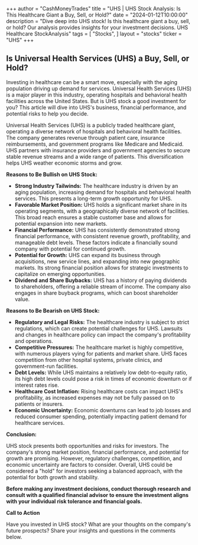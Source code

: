 +++
author = "CashMoneyTrades"
title = "UHS |  UHS Stock Analysis: Is This Healthcare Giant a Buy, Sell, or Hold?"
date = "2024-01-12T10:00:00"
description = "Dive deep into UHS stock! Is this healthcare giant a buy, sell, or hold? Our analysis provides insights for your investment decisions. UHS Healthcare StockAnalysis"
tags = [
"Stocks",
]
layout = "stocks"
ticker = "UHS"
+++
        


##  Is Universal Health Services (UHS) a Buy, Sell, or Hold?

Investing in healthcare can be a smart move, especially with the aging population driving up demand for services. Universal Health Services (UHS) is a major player in this industry, operating hospitals and behavioral health facilities across the United States.  But is UHS stock a good investment for you? This article will dive into UHS's business, financial performance, and potential risks to help you decide. 

Universal Health Services (UHS) is a publicly traded healthcare giant, operating a diverse network of hospitals and behavioral health facilities.  The company generates revenue through patient care, insurance reimbursements, and government programs like Medicare and Medicaid.  UHS partners with insurance providers and government agencies to secure stable revenue streams and a wide range of patients. This diversification helps UHS weather economic storms and grow.

**Reasons to Be Bullish on UHS Stock:**

* **Strong Industry Tailwinds:**  The healthcare industry is driven by an aging population, increasing demand for hospitals and behavioral health services. This presents a long-term growth opportunity for UHS. 
* **Favorable Market Position:**  UHS holds a significant market share in its operating segments, with a geographically diverse network of facilities. This broad reach ensures a stable customer base and allows for potential expansion into new markets. 
* **Financial Performance:** UHS has consistently demonstrated strong financial performance, with consistent revenue growth, profitability, and manageable debt levels. These factors indicate a financially sound company with potential for continued growth.
* **Potential for Growth:**  UHS can expand its business through acquisitions, new service lines, and expanding into new geographic markets.  Its strong financial position allows for strategic investments to capitalize on emerging opportunities.
* **Dividend and Share Buybacks:**  UHS has a history of paying dividends to shareholders, offering a reliable stream of income. The company also engages in share buyback programs, which can boost shareholder value.

**Reasons to Be Bearish on UHS Stock:**

* **Regulatory and Legal Risks:** The healthcare industry is subject to strict regulations, which can create potential challenges for UHS. Lawsuits and changes in healthcare policy can impact the company's profitability and operations.
* **Competitive Pressures:** The healthcare market is highly competitive, with numerous players vying for patients and market share. UHS faces competition from other hospital systems, private clinics, and government-run facilities.
* **Debt Levels:** While UHS maintains a relatively low debt-to-equity ratio, its high debt levels could pose a risk in times of economic downturn or if interest rates rise.
* **Healthcare Cost Inflation:**  Rising healthcare costs can impact UHS's profitability, as increased expenses may not be fully passed on to patients or insurers.
* **Economic Uncertainty:** Economic downturns can lead to job losses and reduced consumer spending, potentially impacting patient demand for healthcare services. 

**Conclusion:**

UHS stock presents both opportunities and risks for investors. The company's strong market position, financial performance, and potential for growth are promising. However, regulatory challenges, competition, and economic uncertainty are factors to consider. Overall, UHS could be considered a "hold" for investors seeking a balanced approach, with the potential for both growth and stability.

**Before making any investment decisions, conduct thorough research and consult with a qualified financial advisor to ensure the investment aligns with your individual risk tolerance and financial goals.**

**Call to Action**

Have you invested in UHS stock? What are your thoughts on the company's future prospects? Share your insights and questions in the comments below. 

        